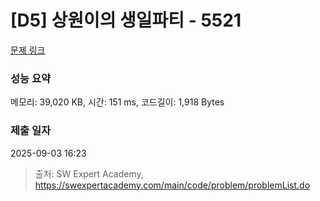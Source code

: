 # [D5] 상원이의 생일파티 - 5521 

[문제 링크](https://swexpertacademy.com/main/code/problem/problemDetail.do?contestProbId=AWWO3kT6F2oDFAV4) 

### 성능 요약

메모리: 39,020 KB, 시간: 151 ms, 코드길이: 1,918 Bytes

### 제출 일자

2025-09-03 16:23



> 출처: SW Expert Academy, https://swexpertacademy.com/main/code/problem/problemList.do